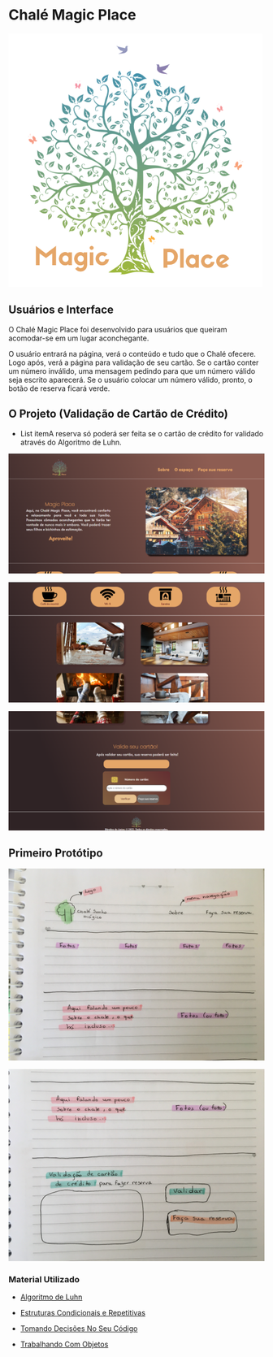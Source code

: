 # **Chalé Magic Place**


![Logo Magic Place](src\imagens\magicplace.png)

## **Usuários e Interface**

O Chalé Magic Place foi desenvolvido para usuários que queiram acomodar-se em um lugar aconchegante.

O usuário entrará na página, verá o conteúdo e tudo que o Chalé ofecere. Logo após, verá a página para validação de seu cartão. Se o cartão conter um número inválido, uma mensagem pedindo para que um número válido seja escrito aparecerá. Se o usuário colocar um número válido, pronto, o botão de reserva ficará verde.


## **O Projeto (Validação de Cartão de Crédito)**

- List itemA reserva só poderá ser feita se o cartão de crédito for validado através do Algoritmo de Luhn.


![Imagem 1 do Projeto](src\imagens\imagem1.png)




![Imagem 2 do Projeto](src\imagens\imagem2.png)



![Imagem 3 do Projeto](src\imagens\imagem3.png)


## **Primeiro Protótipo**


![Protótipo1](src\imagens\prot1.jpg)


![Protótipo2](src\imagens\prot2.jpg)


### **Material Utilizado**

* [Algoritmo de Luhn](https://www.linkedin.com/pulse/algoritmo-de-luhn-valida%C3%A7%C3%A3o-n%C3%BAmero-cart%C3%A3o-cr%C3%A9dito-pdi-hudson-martins-/?originalSubdomain=pt) 

* [Estruturas Condicionais e Repetitivas](https://curriculum.laboratoria.la/pt/topics/javascript/02-flow-control/01-conditionals-and-loops)

* [Tomando Decisões No Seu Código](https://developer.mozilla.org/pt-BR/docs/Learn/JavaScript/Building_blocks/conditionals)

* [Trabalhando Com Objetos](https://developer.mozilla.org/pt-BR/docs/Web/JavaScript/Guide/Working_with_Objects)

